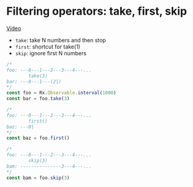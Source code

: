 # Filtering operators: take, first, skip
[Video](https://egghead.io/lessons/rxjs-filtering-operators-take-first-skip)

- ``take``: take N numbers and then stop
- ``first``: shortcut for take(1)
- ``skip``: ignore first N numbers

```js
/*
foo: ---0---1---2---3---4---...
        take(3)
bar: ---0---1---(2|)
*/
const foo = Rx.Observable.interval(1000)
const bar = foo.take(3)

/*
foo: ---0---1---2---3---4---...
        first()
baz: ---0|
*/
const baz = foo.first()

/*
foo: ---0---1---2---3---4---...
        skip(3)
bam: ---------------3---4---...
*/
const bam = foo.skip(3)
```
